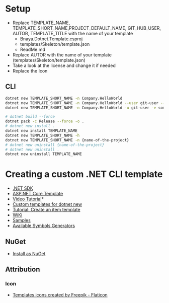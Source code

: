 # Setup

- Replace TEMPLATE_NAME, TEMPLATE_SHORT_NAME,PROJECT_DEFAULT_NAME, GIT_HUB_USER, AUTOR, TEMPLATE_TITLE  with the name of your template 
  - Bnaya.Dotnet.Template.csproj
  - templates/Skeleton/template.json
  - ReadMe.md
- Replace AUTOR with the name of your template (templates/Skeleton/template.json)
- Take a look at the license and change it if needed
- Replace the Icon

## CLI

```bash
dotnet new TEMPLATE_SHORT_NAME -n Company.HelloWorld
dotnet new TEMPLATE_SHORT_NAME -n Company.HelloWorld --user git-user --email someone@somewhere.com --enable-ci --version net7.0
dotnet new TEMPLATE_SHORT_NAME -n Company.HelloWorld -u git-user -e someone@somewhere.com -ci -v  net7.0

```

```bash
# dotnet build --force
dotnet pack -c Release --force -o .
# dotnet new install . 
dotnet new install TEMPLATE_NAME
dotnet new TEMPLATE_SHORT_NAME -h
dotnet new TEMPLATE_SHORT_NAME -n {name-of-the-project}
# dotnet new uninstall {name-of-the-project}
# dotnet new uninstall .
dotnet new uninstall TEMPLATE_NAME
```



# Creating a custom .NET CLI template

- [.NET SDK](https://github.com/dotnet/sdk/)
- [ASP.NET Core Template](https://github.com/dotnet/aspnetcore/blob/main/src/ProjectTemplates/Web.ProjectTemplates/content/WebApi-CSharp/.template.config/template.json)
- [Video Tutorial](https://www.google.com/search?q=Custom+templates+for+dotnet+new&oq=Custom+templates+for+dotnet+new&aqs=chrome..69i57j69i60.581j0j4&sourceid=chrome&ie=UTF-8#fpstate=ive&vld=cid:a6dbe0e2,vid:rdWZo5PD9Ek)*
- [Custom templates for dotnet new](https://learn.microsoft.com/en-us/dotnet/core/tools/custom-templates)
- [Tutorial: Create an item template](https://learn.microsoft.com/en-us/dotnet/core/tutorials/cli-templates-create-item-template)
- [WiKi](https://github.com/dotnet/templating/wiki)
- [Samples](https://github.com/dotnet/dotnet-template-samples)
- [Available Symbols Generators](https://github.com/dotnet/templating/wiki/Available-Symbols-Generators)

## NuGet

- [Install as NuGet](https://learn.microsoft.com/en-us/dotnet/core/tools/custom-templates#install-a-template-package)


## Attribution

### Icon

- [Templates icons created by Freepik - Flaticon](https://www.flaticon.com/free-icons/templates)
